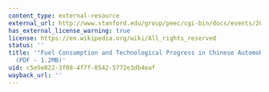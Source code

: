 ```yaml
---
content_type: external-resource
external_url: http://www.stanford.edu/group/peec/cgi-bin/docs/events/2013/10-25-13%20Yu.pdf
has_external_license_warning: true
license: https://en.wikipedia.org/wiki/All_rights_reserved
status: ''
title: '"Fuel Consumption and Technological Progress in Chinese Automobile Sector."
  (PDF - 1.2MB)'
uid: c5e5e822-3f08-4f7f-8542-5772e3db4eaf
wayback_url: ''
---
```

